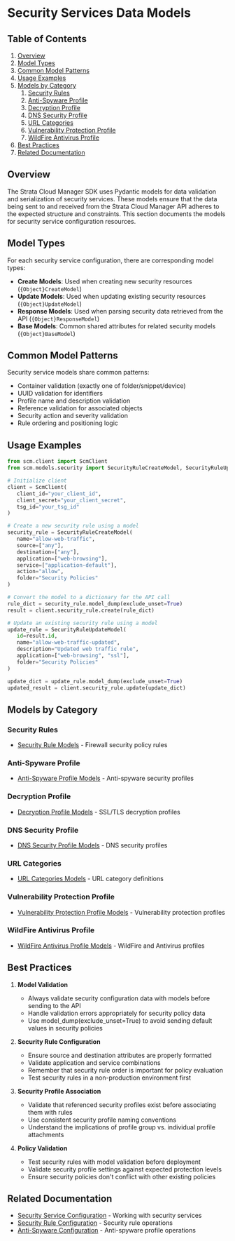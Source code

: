 # Security Services Data Models

## Table of Contents

1. [Overview](#overview)
2. [Model Types](#model-types)
3. [Common Model Patterns](#common-model-patterns)
4. [Usage Examples](#usage-examples)
5. [Models by Category](#models-by-category)
   1. [Security Rules](#security-rules)
   2. [Anti-Spyware Profile](#anti-spyware-profile)
   3. [Decryption Profile](#decryption-profile)
   4. [DNS Security Profile](#dns-security-profile)
   5. [URL Categories](#url-categories)
   6. [Vulnerability Protection Profile](#vulnerability-protection-profile)
   7. [WildFire Antivirus Profile](#wildfire-antivirus-profile)
6. [Best Practices](#best-practices)
7. [Related Documentation](#related-documentation)

## Overview

The Strata Cloud Manager SDK uses Pydantic models for data validation and serialization of security services. These models ensure that the data being sent to and received from the Strata Cloud Manager API adheres to the expected structure and constraints. This section documents the models for security service configuration resources.

## Model Types

For each security service configuration, there are corresponding model types:

- **Create Models**: Used when creating new security resources (`{Object}CreateModel`)
- **Update Models**: Used when updating existing security resources (`{Object}UpdateModel`)
- **Response Models**: Used when parsing security data retrieved from the API (`{Object}ResponseModel`)
- **Base Models**: Common shared attributes for related security models (`{Object}BaseModel`)

## Common Model Patterns

Security service models share common patterns:

- Container validation (exactly one of folder/snippet/device)
- UUID validation for identifiers
- Profile name and description validation
- Reference validation for associated objects
- Security action and severity validation
- Rule ordering and positioning logic

## Usage Examples

<div class="termy">

<!-- termynal -->
```python
from scm.client import ScmClient
from scm.models.security import SecurityRuleCreateModel, SecurityRuleUpdateModel

# Initialize client
client = ScmClient(
   client_id="your_client_id",
   client_secret="your_client_secret",
   tsg_id="your_tsg_id"
)

# Create a new security rule using a model
security_rule = SecurityRuleCreateModel(
   name="allow-web-traffic",
   source=["any"],
   destination=["any"],
   application=["web-browsing"],
   service=["application-default"],
   action="allow",
   folder="Security Policies"
)

# Convert the model to a dictionary for the API call
rule_dict = security_rule.model_dump(exclude_unset=True)
result = client.security_rule.create(rule_dict)

# Update an existing security rule using a model
update_rule = SecurityRuleUpdateModel(
   id=result.id,
   name="allow-web-traffic-updated",
   description="Updated web traffic rule",
   application=["web-browsing", "ssl"],
   folder="Security Policies"
)

update_dict = update_rule.model_dump(exclude_unset=True)
updated_result = client.security_rule.update(update_dict)
```

</div>

## Models by Category

### Security Rules

- [Security Rule Models](security_rule_models.md) - Firewall security policy rules

### Anti-Spyware Profile

- [Anti-Spyware Profile Models](anti_spyware_profile_models.md) - Anti-spyware security profiles

### Decryption Profile

- [Decryption Profile Models](decryption_profile_models.md) - SSL/TLS decryption profiles

### DNS Security Profile 

- [DNS Security Profile Models](dns_security_profile_models.md) - DNS security profiles

### URL Categories

- [URL Categories Models](url_categories_models.md) - URL category definitions

### Vulnerability Protection Profile

- [Vulnerability Protection Profile Models](vulnerability_protection_profile_models.md) - Vulnerability protection profiles

### WildFire Antivirus Profile

- [WildFire Antivirus Profile Models](wildfire_antivirus_profile_models.md) - WildFire and Antivirus profiles

## Best Practices

1. **Model Validation**
   - Always validate security configuration data with models before sending to the API
   - Handle validation errors appropriately for security policy data
   - Use model_dump(exclude_unset=True) to avoid sending default values in security policies

2. **Security Rule Configuration**
   - Ensure source and destination attributes are properly formatted
   - Validate application and service combinations
   - Remember that security rule order is important for policy evaluation
   - Test security rules in a non-production environment first

3. **Security Profile Association**
   - Validate that referenced security profiles exist before associating them with rules
   - Use consistent security profile naming conventions
   - Understand the implications of profile group vs. individual profile attachments

4. **Policy Validation**
   - Test security rules with model validation before deployment
   - Validate security profile settings against expected protection levels
   - Ensure security policies don't conflict with other existing policies

## Related Documentation

- [Security Service Configuration](../../config/security_services/index.md) - Working with security services
- [Security Rule Configuration](../../config/security_services/security_rule.md) - Security rule operations
- [Anti-Spyware Configuration](../../config/security_services/anti_spyware_profile.md) - Anti-spyware profile operations